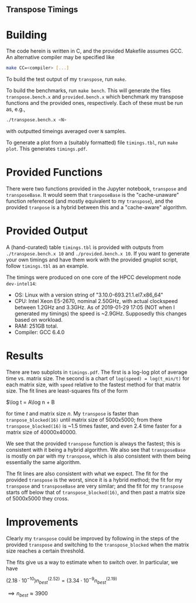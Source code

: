 ## Transpose Timings

# Building
The code herein is written in C, and the provided Makefile assumes GCC. An
alternative compiler may be specified like
```sh
make CC=<compiler> [...]
```
To build the test output of my `transpose`, run `make`.

To build the benchmarks,
run `make bench`. This will generate the files `transpose.bench.x` and
`provided.bench.x` which benchmark my transpose functions and the provided
ones, respectively. Each of these must be run as, e.g.,
```sh
./transpose.bench.x <N>
```
with outputted timeings averaged over `N` samples.

To generate a plot from a (suitably formatted) file `timings.tbl`, run `make
plot`. This generates `timings.pdf`.

# Provided Functions
There were two functions provided in the Jupyter notebook, `transpose` and
`transposeBase`. It would seem that `tranposeBase` is the "cache-unaware"
function referenced (and mostly equivalent to my `transpose`), and the provided
`tranpose` is a hybrid between this and a "cache-aware" algorithm.

# Provided Output
A (hand-curated) table `timings.tbl` is provided with outputs from
`./transpose.bench.x 10` and `./provided.bench.x 10`. If you want to generate
your own timings and have them work with the provided gnuplot script, follow
`timings.tbl` as an example.

The timings were produced on one core of the HPCC development node
`dev-intel14`:

- OS: Linux with a version string of "3.10.0-693.21.1.el7.x86\_64"
- CPU: Intel Xeon E5-2670, nominal 2.50GHz, with actual clockspeed between
  1.2GHz and 3.3GHz. As of 2019-01-29 17:05 (NOT when I generated my timings)
  the speed is ~2.9GHz. Supposedly this changes based on workload.
- RAM: 251GB total.
- Compiler: GCC 6.4.0

# Results
There are two subplots in `timings.pdf`. The first is a log-log plot of average
time vs. matrix size. The second is a chart of `log(speed) = log(t_min/t)` for
each matrix size, with `speed` relative to the fastest method for that matrix
size. The fit lines are least-squares fits of the form

$\log t = A\log n + B

for time $t$ and matrix size $n$. My `transpose` is faster than
`tranpose_blocked(16)` until matrix size of 5000x5000; from there
`transpose_blocked(16)` is ~1.5 times faster, and even 2.4 time faster for a
matrix size of 40000x40000.

We see that the provided `transpose` function is always the fastest; this
is consistent with it being a hybrid algorithm. We also see that `transposeBase`
is mostly on par with my `transpose`, which is also consistent with them being
essentially the same algorithm.

The fit lines are also consistent with what we expect. The fit for the provided
`transpose` is the worst, since it is a hybrid method; the fit for my
`transpose` and `transposeBase` are very similar; and the fit for my `transpose`
starts off below that of `transpose_blocked(16)`, and then past a matrix size
of 5000x5000 they cross.

# Improvements
Clearly my `transpose` could be improved by following in the steps of the
provided `transpose` and switching to the `transpose_blocked` when the matrix
size reaches a certain threshold.

The fits give us a way to estimate when to switch over. In particular, we have

$(2.18\cdot10^{-10})n_{best}^(2.52) = (3.34\cdot10^{-9}n_{best}^(2.19)$

$\implies n_{best} \approx 3900$
